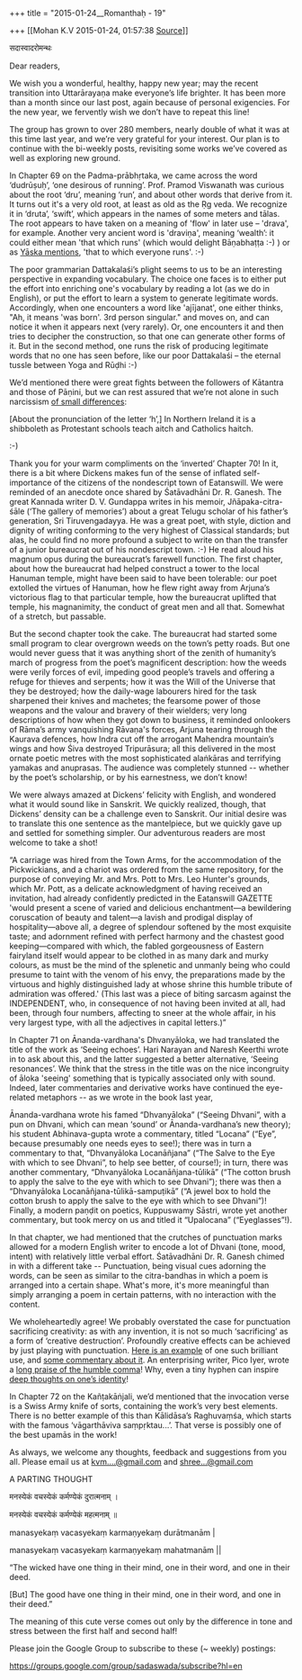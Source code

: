 +++
title = "2015-01-24__Romanthaḥ - 19"

+++
[[Mohan K.V	2015-01-24, 01:57:38 [Source](https://groups.google.com/g/sadaswada/c/oQdb-AArbvI)]]



सदास्वादरोमन्थः

Dear readers,

  

We wish you a wonderful, healthy, happy new year; may the recent transition into Uttarārayaṇa make everyone’s life brighter. It has been more than a month since our last post, again because of personal exigencies. For the new year, we fervently wish we don’t have to repeat this line!

  

The group has grown to over 280 members, nearly double of what it was at this time last year, and we’re very grateful for your interest. Our plan is to continue with the bi-weekly posts, revisiting some works we’ve covered as well as exploring new ground.

  

In Chapter 69 on the Padma-prābhṛtaka, we came across the word ‘dudrūṣuḥ’, ‘one desirous of running’. Prof. Pramod Viswanath was curious about the root ‘dru’, meaning ‘run’, and about other words that derive from it. It turns out it's a very old root, at least as old as the Ṛg veda. We recognize it in ‘druta’, ‘swift’, which appears in the names of some meters and tālas. The root appears to have taken on a meaning of 'flow' in later use – 'drava', for example. Another very ancient word is 'draviṇa', meaning ‘wealth’: it could either mean 'that which runs' (which would delight Bāṇabhaṭṭa :-) ) or as [Yāska mentions](http://books.google.com/books?id=PO_B0y8lumUC&pg=PA206&lpg=PA206#v=onepage&q&f=false), 'that to which everyone runs'. :-)

  

The poor grammarian Dattakalaśi’s plight seems to us to be an interesting perspective in expanding vocabulary. The choice one faces is to either put the effort into enriching one's vocabulary by reading a lot (as we do in English), or put the effort to learn a system to generate legitimate words. Accordingly, when one encounters a word like 'ajījanat', one either thinks, "Ah, it means 'was born'. 3rd person singular." and moves on, and can notice it when it appears next (very rarely). Or, one encounters it and then tries to decipher the construction, so that one can generate other forms of it. But in the second method, one runs the risk of producing legitimate words that no one has seen before, like our poor Dattakalaśi – the eternal tussle between Yoga and Rūḍhi :-) 

  

We’d mentioned there were great fights between the followers of Kātantra and those of Pāṇini, but we can rest assured that we’re not alone in such narcissism [of small differences](http://en.wikipedia.org/wiki/H#Name_in_English):

  

\[About the pronunciation of the letter ‘h’,\] In Northern Ireland it is a shibboleth as Protestant schools teach aitch and Catholics haitch.

  

:-)

  

Thank you for your warm compliments on the ‘inverted’ Chapter 70! In it, there is a bit where Dickens makes fun of the sense of inflated self-importance of the citizens of the nondescript town of Eatanswill. We were reminded of an anecdote once shared by Śatāvadhāni Dr. R. Ganesh. The great Kannada writer D. V. Gundappa writes in his memoir, Jñāpaka-citra-śāle (‘The gallery of memories’) about a great Telugu scholar of his father’s generation, Sri Tiruvengadayya. He was a great poet, with style, diction and dignity of writing conforming to the very highest of Classical standards; but alas, he could find no more profound a subject to write on than the transfer of a junior bureaucrat out of his nondescript town. :-) He read aloud his magnum opus during the bureaucrat’s farewell function. The first chapter, about how the bureaucrat had helped construct a tower to the local Hanuman temple, might have been said to have been tolerable: our poet extolled the virtues of Hanuman, how he flew right away from Arjuna’s victorious flag to that particular temple, how the bureaucrat uplifted that temple, his magnanimity, the conduct of great men and all that. Somewhat of a stretch, but passable.

  

But the second chapter took the cake. The bureaucrat had started some small program to clear overgrown weeds on the town’s petty roads. But one would never guess that it was anything short of the zenith of humanity’s march of progress from the poet’s magnificent description: how the weeds were verily forces of evil, impeding good people’s travels and offering a refuge for thieves and serpents; how it was the Will of the Universe that they be destroyed; how the daily-wage labourers hired for the task sharpened their knives and machetes; the fearsome power of those weapons and the valour and bravery of their wielders; very long descriptions of how when they got down to business, it reminded onlookers of Rāma’s army vanquishing Rāvaṇa's forces, Arjuna tearing through the Kaurava defences, how Indra cut off the arrogant Mahendra mountain’s wings and how Śiva destroyed Tripurāsura; all this delivered in the most ornate poetic metres with the most sophisticated alaṅkāras and terrifying yamakas and anuprasas. The audience was completely stunned -- whether by the poet’s scholarship, or by his earnestness, we don’t know!

  

We were always amazed at Dickens’ felicity with English, and wondered what it would sound like in Sanskrit. We quickly realized, though, that Dickens’ density can be a challenge even to Sanskrit. Our initial desire was to translate this one sentence as the mantelpiece, but we quickly gave up and settled for something simpler. Our adventurous readers are most welcome to take a shot!

  

“A carriage was hired from the Town Arms, for the accommodation of the Pickwickians, and a chariot was ordered from the same repository, for the purpose of conveying Mr. and Mrs. Pott to Mrs. Leo Hunter's grounds, which Mr. Pott, as a delicate acknowledgment of having received an invitation, had already confidently predicted in the Eatanswill GAZETTE 'would present a scene of varied and delicious enchantment—a bewildering coruscation of beauty and talent—a lavish and prodigal display of hospitality—above all, a degree of splendour softened by the most exquisite taste; and adornment refined with perfect harmony and the chastest good keeping—compared with which, the fabled gorgeousness of Eastern fairyland itself would appear to be clothed in as many dark and murky colours, as must be the mind of the splenetic and unmanly being who could presume to taint with the venom of his envy, the preparations made by the virtuous and highly distinguished lady at whose shrine this humble tribute of admiration was offered.' (This last was a piece of biting sarcasm against the INDEPENDENT, who, in consequence of not having been invited at all, had been, through four numbers, affecting to sneer at the whole affair, in his very largest type, with all the adjectives in capital letters.)”

  

In Chapter 71 on Ānanda-vardhana's Dhvanyāloka, we had translated the title of the work as ‘Seeing echoes’. Hari Narayan and Naresh Keerthi wrote in to ask about this, and the latter suggested a better alternative, ‘Seeing resonances’. We think that the stress in the title was on the nice incongruity of āloka 'seeing' something that is typically associated only with sound. Indeed, later commentaries and derivative works have continued the eye-related metaphors -- as we wrote in the book last year,

  

Ānanda-vardhana wrote his famed “Dhvanyāloka” (“Seeing Dhvani”, with a pun on Dhvani, which can mean ‘sound’ or Ānanda-vardhana’s new theory); his student Abhinava-gupta wrote a commentary, titled “Locana” (“Eye”, because presumably one needs eyes to see!); there was in turn a commentary to that, “Dhvanyāloka Locanāñjana” (“The Salve to the Eye with which to see Dhvani”, to help see better, of course!); in turn, there was another commentary, “Dhvanyāloka Locanāñjana-tūlikā” (“The cotton brush to apply the salve to the eye with which to see Dhvani”); there was then a “Dhvanyāloka Locanāñjana-tūlikā-sampuṭikā” (“A jewel box to hold the cotton brush to apply the salve to the eye with which to see Dhvani”)! Finally, a modern paṇḍit on poetics, Kuppuswamy Sāstri, wrote yet another commentary, but took mercy on us and titled it “Upalocana” (“Eyeglasses”!).

  

In that chapter, we had mentioned that the crutches of punctuation marks allowed for a modern English writer to encode a lot of Dhvani (tone, mood, intent) with relatively little verbal effort. Śatāvadhāni Dr. R. Ganesh chimed in with a different take -- Punctuation, being visual cues adorning the words, can be seen as similar to the citra-bandhas in which a poem is arranged into a certain shape. What's more, it's more meaningful than simply arranging a poem in certain patterns, with no interaction with the content.

  

We wholeheartedly agree! We probably overstated the case for punctuation sacrificing creativity: as with any invention, it is not so much ‘sacrificing’ as a form of ‘creative destruction’. Profoundly creative effects can be achieved by just playing with punctuation. [Here is an example](http://www.theonion.com/articles/stonehearted-ice-witch-forgoes-exclamation-point,36005/) of one such brilliant use, and [some commentary about it](http://www.newrepublic.com/article/115726/period-our-simplest-punctuation-mark-has-become-sign-anger). An enterprising writer, Pico Iyer, wrote a [long praise of the humble comma](http://content.time.com/time/magazine/article/0,9171,149453,00.html)! Why, even a tiny hyphen can inspire [deep thoughts on one’s identity](http://www.cnn.com/2014/07/11/opinion/liu-chinese-american/)!

  

In Chapter 72 on the Kañṭakāṅjali, we’d mentioned that the invocation verse is a Swiss Army knife of sorts, containing the work’s very best elements. There is no better example of this than Kālidāsa’s Raghuvaṃśa, which starts with the famous ‘vāgarthāviva saṃpṛktau...’. That verse is possibly one of the best upamās in the work!

  

As always, we welcome any thoughts, feedback and suggestions from you all. Please email us at [kvm....@gmail.com]() and [shree...@gmail.com]()

  

A PARTING THOUGHT

  

मनस्येकं वचस्येकं कर्मण्येकं दुरात्मनाम् ।

मनस्येकं वचस्येकं कर्मण्येकं महत्मनाम् ॥

manasyekaṃ vacasyekaṃ karmaṇyekaṃ durātmanām \|

manasyekaṃ vacasyekaṃ karmaṇyekaṃ mahatmanām \|\|

  

“The wicked have one thing in their mind, one in their word, and one in their deed.

\[But\] The good have one thing in their mind, one in their word, and one in their deed.”

  

The meaning of this cute verse comes out only by the difference in tone and stress between the first half and second half!

  

Please join the Google Group to subscribe to these (\~ weekly) postings:

<https://groups.google.com/group/sadaswada/subscribe?hl=en>

  

